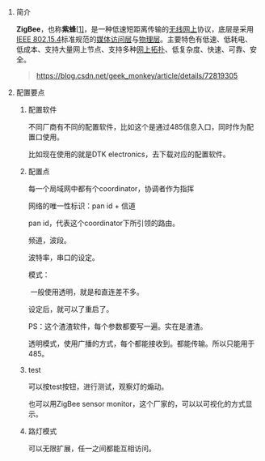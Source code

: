 1. 简介

   **ZigBee**，也称**紫蜂**[[1\]](https://zh.wikipedia.org/wiki/ZigBee#cite_note-1)，是一种低速短距离传输的[无线网上](https://zh.wikipedia.org/wiki/%E7%84%A1%E7%B7%9A%E7%B6%B2%E8%B7%AF)协议，底层是采用[IEEE 802.15.4](https://zh.wikipedia.org/wiki/IEEE_802)标准规范的[媒体访问层](https://zh.wikipedia.org/wiki/%E5%AA%92%E9%AB%94%E5%AD%98%E5%8F%96%E6%8E%A7%E5%88%B6)与[物理层](https://zh.wikipedia.org/wiki/%E5%AF%A6%E9%AB%94%E5%B1%A4)。主要特色有低速、低耗电、低成本、支持大量网上节点、支持多种[网上拓扑](https://zh.wikipedia.org/wiki/%E7%B6%B2%E7%B5%A1%E6%8B%93%E6%92%B2)、低复杂度、快速、可靠、安全。

   > https://blog.csdn.net/geek_monkey/article/details/72819305

2. 配置要点

   1. 配置软件

      不同厂商有不同的配置软件，比如这个是通过485信息入口，同时作为配置口使用。

      比如现在使用的就是DTK electronics，去下载对应的配置软件。

   2. 配置点

      每一个局域网中都有个coordinator，协调者作为指挥

      网络的唯一性标识：pan id + 信道

      pan id，代表这个coordinator下所引领的路由。

      频道，波段。

      波特率，串口的设定。

      模式：

      ​	一般使用透明，就是和直连差不多。

      设定后，就可以了重启了。

      PS：这个渣渣软件，每个参数都要写一遍。实在是渣渣。

      透明模式，使用广播的方式，每个都能接收到。都能传输。所以只能用于485。

   3. test

      可以按test按钮，进行测试，观察灯的煽动。

      也可以用ZigBee sensor monitor，这个厂家的，可以以可视化的方式显示。

   4. 路灯模式

      可以无限扩展，任一之间都能互相访问。
